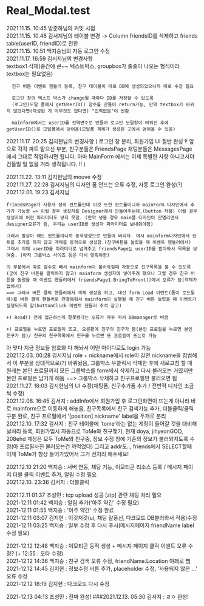 # Real_Modal.test

2021.11.15. 10:45 방준하님의 커밋 시점   
2021.11.15. 10.46 김서지님의 테이블 변경 -> Column friendsID를 삭제하고 friends table(userID, friendID)로 전환   
2021.11.15. 10.51 백지승님의 자동 로그인 수정   
2021.11.17.  16:59 김서지님의 변경사항   
      textbox1 삭제(중간에 큰~~ 텍스트박스, groupbox가 줄줄이 나오는 형식이라 textbox는 필요없음)

      친구 버튼 이벤트 핸들러 등록, 친구 테이블이 따로 DB에 생성되었으니까 따로 수정 필요

      로그인 창의 텍스트 박스가 change될 때마다 ID를 저장할 수 있도록
      (로그인)모달 폼에서 getUserID() 함수를 만들어 return가능, 만약 textbox가 바뀌지 않았다면(작성된 게 아무것도 없다면) "입력없음"이 반환

      mainform에서는 userID를 전역변수로 만들어 로그인 모달창이 띄워진 후에 getUserID()로 모달폼에서 얻어옴(모달폼 객체가 생성된 곳에서 얻어올 수 있음)

2021.11.17. 20:25 김지현님의 변경사항
      ( 로그인 창 분리, 회원가입 UI 절반 완성
      !! 앞으로 각각 파트 맡으신 부분, 친구분들은 FriendsPage 채팅분들은 MessagesPage 에서 그대로 작업하시면 됩니다.
      아마 MainForm 에서는 이제 특별한 사항 아니고서야 건들일 일 없을 거라 생각됩니다. !! )

2021.11.22. 13:11 김지현님의 mouve 수정   
2021.11.27. 22:28 김서지님의 디자인 폼 안뜨는 오류 수정, 자동 로그인 완성(?)   
2021.12.01. 19:23 김서지님   

    frinedsPage가 사용자 정의 컨트롤인데 이것 또한 컨트롤이니까 mainForm 디자인에서 추가가 가능함 => 이럴 경우 생성자를 Designer에서 만들어주는데,(button 처럼) 이럴 경우 생성자에 어떤 파라미터도 넣지 못함. (만약 넣을 경우 main폼 디자인이 안열리면서 designer오류가 뜸, 우리는 userID를 생성자 파라미터로 보내줘야함)   
    
    그래서 발상이 얘도 컨트롤이니까 동적생성으로 만들어 버리자. 여서 mainform디자인에서 컨트롤 추가를 하지 않고 객체를 동적으로 생성함.(친구버튼을 눌렀을 때 이벤트 핸들러에서) 그래서 이때 userID를 파라미터로 넘겨주고 friendsPage는 userID를 받아와서 목록을 보여줌. (아직 그룹박스 사이즈 등은 다시 맞춰야함)   
    
    이 부분에서 따로 함수로 빼서 mainform이 불러와질때 자동으로 친구목록을 볼 수 있도록(굳이 친구 버튼을 클릭하지 않고) mainform 생성자에 넣어주려 했으나 그럴 경우 친구 버튼을 눌렀을 때 이벤트 핸들러에서 friendsPage1.BringToFront()에서 오류가 뜸(객체가 없어서)   
    ==> 그래서 버튼 클릭 핸들러에서 객체 생성을 하고, 대신 form Load 이벤트(폼이 로드될 때)를 버튼 클릭 핸들러로 연결해줘서 mainform이 실행될 때 친구 버튼 눌렀을 때 이벤트가 실행되도록 함(buttonClick 이벤트 핸들러 주석 참고)   
    
    +) Read() 전에 접근하는게 잘못됐다는 오류가 자꾸 떠서 DBmanager로 바꿈   
    
    +) 프로필을 누르면 프로필이 뜨고, 오른편에 친구의 친구가 뜸(본인 프로필을 누르면 본인 친구가 뜸)/ 친구의 친구목록에서 친구를 누르면 또 프로필이 뜨는것 가능   

아 맞다 지금 정보들 암호화 다 해놔서 어떤 아이디로도 login 가능   
2021.12.03. 00:28 김서지님 role + nickname에서 role이 길면 nickname을 침범해서 이 부분을 상대적으로(?) 바꿔놨음, 그룹박스 우클릭시 삭제한 후에 새로고침 할 때 원래는 본인 프로필까지 모든 그룹박스를 form에서 삭제하고 다시 불러오는 거였지만 본인 프로필은 남기게 해둠 ==> 그룹박스 삭제하고 친구프로필만 불러오면 됨   
2021.11.27. 18:03 김지현님의 UI 수정(채팅폼, 친구추가폼 추가 / 전반적 디자인 조금씩 수정)   
2021.12.08. 16:45 김서지 : addInfo에서 회원가입 후 로그인화면이 뜨는게 아니라 바로 mainform으로 이동하게 해놓음, 친구목록에서 친구 검색기능 추가, 더블클릭/클릭 구분 완료, 친구 프로필에서 '[position] nickname' label을 두개로 분리   
2021.12.10. 17:32 김서지 : 친구 테이블에 'tome'라는 없는 계정이 들어갈 것을 대비해 널처리 등록, 회원가입시 자동으로 ToMe와 친구맺기, 현재 doya, jihyeonGOD, 208ehd 계정은 모두 ToMe와 친구중, 정보 수정 창에 기존의 정보가 불러와지도록 수정(아 프로필사진 불러오는건 까먹었다) 그리고 addr도.., friends에서 SELECT할때 이제 ToMe가 항상 들어가있어서 그거 전처리 해주세요!   

2021.12.10 21:20 백지승 : 서버 연동, 채팅 기능, 이모티콘 리소스 등록 / 메시지 페이지 더블 클릭 이벤트 추가, 알림 수정 필요   
2021.12.10. 23:36 김서지 : 더블클릭

2021.12.11 01:37 조성민 : tcp upload 성공 [zip] 관련 채팅 처리 필요   
2021-12.11 01:42 백지승 : 알림 추가('아주 약간' 수정 필요)    
2021-12.11 01:55 백지승 : '아주 약간' 수정 완료   
2021-12.11 03:07 김지현 : 이것저것(ui, 채팅 말풍선, 다크모드 DB불러와서 적용)수정   
2021-12.11 03:25 백지승 : 일부 수정 후 다시 푸시(메시지페이지 friendName label 수정 필요)   

2021-12.12 12:48 백지승 : 이모티콘 동적 생성 + 메시지 페이지 클릭 이벤트 오류 수정? (+ 12:55 : 오타 수정)   
2021-12.12 14:36 백지승 : 친구 검색 오류 수정, friendName.Location 아래로 뺌
2021-12.12 14:45 김지현 : 정보수정 버튼 추가, placeholder 수정, '사용되지 않은 ...' 오류 수정   
2021-12.12 18:19 김지현 : 다크모드 다시 수정

2021-12.13 04:13 조성민 : 진짜 완성!
###2021.12.13. 05:30 김서지 : ㄹㅇ 완성!

